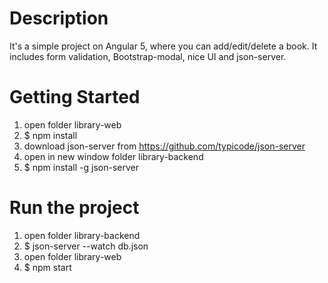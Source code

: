 # Description
It's a simple project on Angular 5, where you can add/edit/delete a book. It includes form validation, Bootstrap-modal, nice UI and json-server.

# Getting Started
1. open folder library-web
2. $ npm install
3. download json-server from https://github.com/typicode/json-server
4. open in new window folder library-backend
5. $ npm install -g json-server

# Run the project
1. open folder library-backend
2. $ json-server --watch db.json
3. open folder library-web
4. $ npm start
